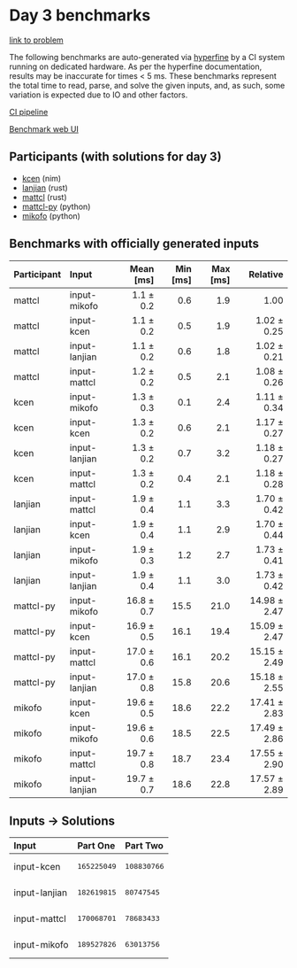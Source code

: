 # Day 3 benchmarks

[link to problem](https://adventofcode.com/2024/day/3)

The following benchmarks are auto-generated via
[hyperfine](https://github.com/sharkdp/hyperfine) by a CI system running on
dedicated hardware. As per the hyperfine documentation, results may be
inaccurate for times < 5 ms. These benchmarks represent the total time to read,
parse, and solve the given inputs, and, as such, some variation is expected due
to IO and other factors.

[CI pipeline](http://ci.papercode.net:8080/teams/main/pipelines/aoc2024)

[Benchmark web UI](https://aoc.ancalagon.black)


## Participants (with solutions for day 3)

- [kcen](https://github.com/kcen/aoc2024) (nim)
- [lanjian](https://github.com/lanjian/aoc-2024) (rust)
- [mattcl](https://github.com/mattcl/aoc2024) (rust)
- [mattcl-py](https://github.com/mattcl/aoc2024-py) (python)
- [mikofo](https://github.com/mikofo/aoc2024) (python)


## Benchmarks with officially generated inputs

| Participant | Input | Mean [ms] | Min [ms] | Max [ms] | Relative |
|:---|:---|---:|---:|---:|---:|
| mattcl | input-mikofo | 1.1 ± 0.2 | 0.6 | 1.9 | 1.00 |
| mattcl | input-kcen | 1.1 ± 0.2 | 0.5 | 1.9 | 1.02 ± 0.25 |
| mattcl | input-lanjian | 1.1 ± 0.2 | 0.6 | 1.8 | 1.02 ± 0.21 |
| mattcl | input-mattcl | 1.2 ± 0.2 | 0.5 | 2.1 | 1.08 ± 0.26 |
| kcen | input-mikofo | 1.3 ± 0.3 | 0.1 | 2.4 | 1.11 ± 0.34 |
| kcen | input-kcen | 1.3 ± 0.2 | 0.6 | 2.1 | 1.17 ± 0.27 |
| kcen | input-lanjian | 1.3 ± 0.2 | 0.7 | 3.2 | 1.18 ± 0.27 |
| kcen | input-mattcl | 1.3 ± 0.2 | 0.4 | 2.1 | 1.18 ± 0.28 |
| lanjian | input-mattcl | 1.9 ± 0.4 | 1.1 | 3.3 | 1.70 ± 0.42 |
| lanjian | input-kcen | 1.9 ± 0.4 | 1.1 | 2.9 | 1.70 ± 0.44 |
| lanjian | input-mikofo | 1.9 ± 0.3 | 1.2 | 2.7 | 1.73 ± 0.41 |
| lanjian | input-lanjian | 1.9 ± 0.4 | 1.1 | 3.0 | 1.73 ± 0.42 |
| mattcl-py | input-mikofo | 16.8 ± 0.7 | 15.5 | 21.0 | 14.98 ± 2.47 |
| mattcl-py | input-kcen | 16.9 ± 0.5 | 16.1 | 19.4 | 15.09 ± 2.47 |
| mattcl-py | input-mattcl | 17.0 ± 0.6 | 16.1 | 20.2 | 15.15 ± 2.49 |
| mattcl-py | input-lanjian | 17.0 ± 0.8 | 15.8 | 20.6 | 15.18 ± 2.55 |
| mikofo | input-kcen | 19.6 ± 0.5 | 18.6 | 22.2 | 17.41 ± 2.83 |
| mikofo | input-mikofo | 19.6 ± 0.6 | 18.5 | 22.5 | 17.49 ± 2.86 |
| mikofo | input-mattcl | 19.7 ± 0.8 | 18.7 | 23.4 | 17.55 ± 2.90 |
| mikofo | input-lanjian | 19.7 ± 0.7 | 18.6 | 22.8 | 17.57 ± 2.89 |


## Inputs -> Solutions

| Input | Part One | Part Two |
|:---|:---|:---|
|input-kcen|<pre>165225049</pre>|<pre>108830766</pre>|
|input-lanjian|<pre>182619815</pre>|<pre>80747545</pre>|
|input-mattcl|<pre>170068701</pre>|<pre>78683433</pre>|
|input-mikofo|<pre>189527826</pre>|<pre>63013756</pre>|